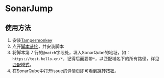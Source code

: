 # SonarJump

## 使用方法

1. 安装[Tampermonkey](https://www.tampermonkey.net/)
2. 点开[脚本链接](https://github.com/no3plane/SonarJump/raw/main/main.user.js)，并安装脚本
3. 将脚本第 7 行的`@match`字段处，填入SonarQube的地址，如：`https://test.hello.cn/*`，记得后面要带`*`，以匹配域名下的所有路径，详见[匹配模式](https://developer.mozilla.org/zh-CN/docs/Mozilla/Add-ons/WebExtensions/Match_patterns)。
4. 在SonarQube中打开issue的详情页即可看到跳转按钮。